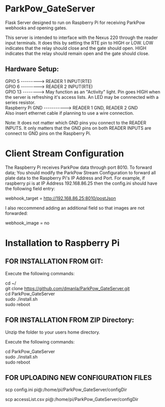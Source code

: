 # ParkPow_GateServer
Flask Server designed to run on Raspberry Pi for receiving ParkPow webhooks and opening gates.

This server is intended to interface with the Nexus 220 through the reader input terminals. It does this by setting the RTE pin to HIGH or LOW. LOW indicates that the 
relay should close and the gate should open. HIGH indicates that the relay should remain open and the gate should close.

## Hardware Setup:
 
GPIO 5 ---------> READER 1 INPUT(RTE) <br />
GPIO 6 ---------> READER 2 INPUT(RTE) <br />
GPIO 13 --------> May function as an "Activity" light. Pin goes HIGH when the server is refreshing it's access lists. An LED may be connnected with a series resistor. <br />
Raspberry Pi GND -----------> READER 1 GND, READER 2 GND   
Also insert ethernet cable if planning to use a wire connection.

Note: It does not matter which GND pins you connect to the READER INPUTS. It only matters that the GND pins on both READER INPUTS are connect to GND pins on the Raspberry Pi.

# Client Stream Configuration 

The Raspberry Pi receives ParkPow data through port 8010. To forward data; You should modify the ParkPow Stream Configuration to forward all plate data to the Raspberry Pi's
IP Address and Port. For example, if raspberry pi is at IP Address 192.168.86.25 then the config.ini should have the following field entry:

webhook_target = http://192.168.86.25:8010/postJson

I also reccommend adding an additional field so that images are not forwarded:

webhook_image = no

# Installation to Raspberry Pi

## FOR INSTALLATION FROM GIT:

Execute the following commands:

cd ~/ <br />
git clone https://github.com/dmanla/ParkPow_GateServer.git <br />
cd ParkPow_GateServer <br />
sudo ./install.sh <br />
sudo reboot <br />

## FOR INSTALLATION FROM ZIP Directory:

Unzip the folder to your users home directory.

Execute the following commands:

cd ParkPow_GateServer <br />
sudo ./install.sh <br />
sudo reboot <br />

## FOR UPLOADING NEW CONFIGURATION FILES

scp config.ini pi@<IP-ADDRESS>:/home/pi/ParkPow_GateServer/configDir

scp accessList.csv pi@<IP-ADDRESS>:/home/pi/ParkPow_GateServer/configDir

